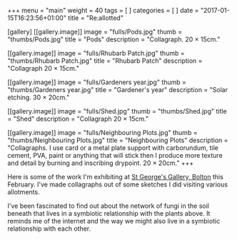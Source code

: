 +++
menu = "main"
weight = 40
tags = [ ]
categories = [ ]
date = "2017-01-15T16:23:56+01:00"
title = "Re:allotted"

[gallery]
  [[gallery.image]]
    image = "fulls/Pods.jpg"
    thumb = "thumbs/Pods.jpg"
    title = "Pods"
    description = "Collagraph. 20 × 15cm."

  [[gallery.image]]
    image = "fulls/Rhubarb Patch.jpg"
    thumb = "thumbs/Rhubarb Patch.jpg"
    title = "Rhubarb Patch"
    description = "Collagraph 20 × 15cm."

  [[gallery.image]]
    image = "fulls/Gardeners year.jpg"
    thumb = "thumbs/Gardeners year.jpg"
    title = "Gardener's year"
    description = "Solar etching. 30 × 20cm."

  [[gallery.image]]
    image = "fulls/Shed.jpg"
    thumb = "thumbs/Shed.jpg"
    title = "Shed"
    description = "Collagraph 20 × 15cm."

  [[gallery.image]]
    image = "fulls/Neighbouring Plots.jpg"
    thumb = "thumbs/Neighbouring Plots.jpg"
    title = "Neighbouring Plots"
    description = "Collagraphs. I use card or a metal plate support with carborundum, tile cement, PVA, paint or anything that will stick then I produce more texture and detail by burning and inscribing drypoint. 20 × 20cm."
+++

Here is some of the work I'm exhibiting at [St George's Gallery, Bolton](https://www.facebook.com/TheGalleryAtSGH/) this February. I've made collagraphs out of some sketches I did visiting various allotments.

I've been fascinated to find out about the network of fungi in the soil beneath that lives in a symbiotic relationship with the plants above. It reminds me of the internet and the way we might also live in a symbiotic relationship with each other.
